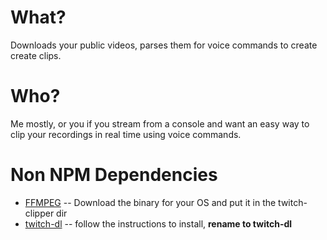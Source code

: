 # What?

Downloads your public videos, parses them for voice commands to create create clips.

# Who?

Me mostly, or you if you stream from a console and want an easy way to clip your recordings in real time using voice commands.

# Non NPM Dependencies

- [FFMPEG](https://ffmpeg.org/download.html)
  -- Download the binary for your OS and put it in the twitch-clipper dir
- [twitch-dl](https://github.com/ihabunek/twitch-dl) -- follow the instructions to install, **rename to twitch-dl**
